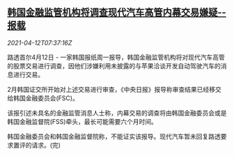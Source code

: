 <!--1618214461000-->
[韩国金融监管机构将调查现代汽车高管内幕交易嫌疑--报载](https://cn.reuters.com/article/autos-tech-apple-hyundai-motor0412-idCNKBS2BZ0MR)
------

<div><i>2021-04-12T07:37:16Z</i></div><p>路透首尔4月12日 - 一家韩国报纸周一报导，韩国金融监管机构将对现代汽车高管的股票交易进行调查，因他们涉嫌利用未披露的与苹果洽谈开发自动驾驶汽车的消息进行交易。</p><p>2月韩国证交所开始对上述交易进行审查，《中央日报》报导称审查结果已经移交给韩国金融委员会(FSC)。</p><p>该报引述未具名的金融监管消息人士称，内幕交易的调查将由韩国金融委员会或是韩国金融监督院(FSS)牵头，最长可能需要六个月时间。</p><p>韩国金融委员会和韩国金融监督院称，不能证实该报导。现代汽车暂未回复路透要求置评的请求。(完)</p>
